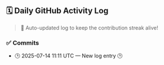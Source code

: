 ## 🗓️ Daily GitHub Activity Log

> 🤖 Auto-updated log to keep the contribution streak alive!

### ✅ Commits

- 🕒 2025-07-14 11:11 UTC — New log entry 🕒

